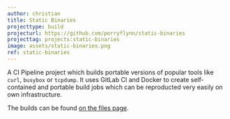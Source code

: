 ```yaml
---
author: christian
title: Static Binaries
projecttype: build
projecturl: https://github.com/perryflynn/static-binaries
projecttag: projects:static-binaries
image: assets/static-binaries.png
ref: static-binaries
---
```


A CI Pipeline project which builds portable versions of popular tools
like `curl`, `busybox` or `tcpdump`. It uses GitLab CI and Docker to
create self-contained and portable build jobs which can be reproducted
very easily on own infrastructure.

The builds can be found [on the files page](https://files.serverless.industries/bin/).
